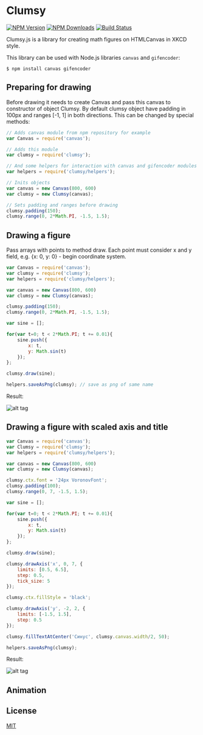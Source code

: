 
# Clumsy

  [![NPM Version][npm-image]][npm-url]
  [![NPM Downloads][downloads-image]][downloads-url]
  [![Build Status][travis-image]][travis-url]


Clumsy.js is a library for creating math figures on HTMLCanvas in XKCD style.

This library can be used with Node.js libraries `canvas` and `gifencoder`:

```shell
$ npm install canvas gifencoder
```

## Preparing for drawing

Before drawing it needs to create Canvas and pass this canvas to constructor of object Clumsy. By default clumsy object have padding in 100px and ranges [-1, 1] in both directions. This can be changed by special methods:

```js
// Adds canvas module from npm repository for example
var Canvas = require('canvas');

// Adds this module
var clumsy = require('clumsy');

// And some helpers for interaction with canvas and gifencoder modules
var helpers = require('clumsy/helpers');

// Inits objects
var canvas = new Canvas(800, 600)
var clumsy = new Clumsy(canvas);

// Sets padding and ranges before drawing
clumsy.padding(150);
clumsy.range(0, 2*Math.PI, -1.5, 1.5);
```

## Drawing a figure

Pass arrays with points to method draw. Each point must consider x and y field, e.g. {x: 0, y: 0} - begin coordinate system.

```js
var Canvas = require('canvas');
var clumsy = require('clumsy');
var helpers = require('clumsy/helpers');

var canvas = new Canvas(800, 600)
var clumsy = new Clumsy(canvas);

clumsy.padding(150);
clumsy.range(0, 2*Math.PI, -1.5, 1.5);

var sine = [];

for(var t=0; t < 2*Math.PI; t += 0.01){
    sine.push({
        x: t,
        y: Math.sin(t)
    });
};

clumsy.draw(sine);

helpers.saveAsPng(clumsy); // save as png of same name
```

Result:

![alt tag](https://raw.github.com/kreshikhin/clumsy/master/examples/readme-sine.png)


## Drawing a figure with scaled axis and title

```javascript
var Canvas = require('canvas');
var Clumsy = require('clumsy');
var helpers = require('clumsy/helpers');

var canvas = new Canvas(800, 600)
var clumsy = new Clumsy(canvas);

clumsy.ctx.font = '24px VoronovFont';
clumsy.padding(100);
clumsy.range(0, 7, -1.5, 1.5);

var sine = [];

for(var t=0; t < 2*Math.PI; t += 0.01){
    sine.push({
        x: t,
        y: Math.sin(t)
    });
};

clumsy.draw(sine);

clumsy.drawAxis('x', 0, 7, {
    limits: [0.5, 6.5],
    step: 0.5,
    tick_size: 5
});

clumsy.ctx.fillStyle = 'black';

clumsy.drawAxis('y', -2, 2, {
    limits: [-1.5, 1.5],
    step: 0.5
});

clumsy.fillTextAtCenter('Синус', clumsy.canvas.width/2, 50);

helpers.saveAsPng(clumsy);

```

Result:

![alt tag](https://raw.github.com/kreshikhin/clumsy/master/examples/readme-axis.png)

## Animation

## License

  [MIT](LICENSE)

[npm-image]: https://img.shields.io/npm/v/clumsy.svg
[npm-url]: https://npmjs.org/package/clumsy
[downloads-image]: https://img.shields.io/npm/dm/clumsy.svg
[downloads-url]: https://npmjs.org/package/clumsy
[travis-image]: https://img.shields.io/travis/kreshikhin/clumsy/master.svg
[travis-url]: https://travis-ci.org/kreshikhin/clumsy
